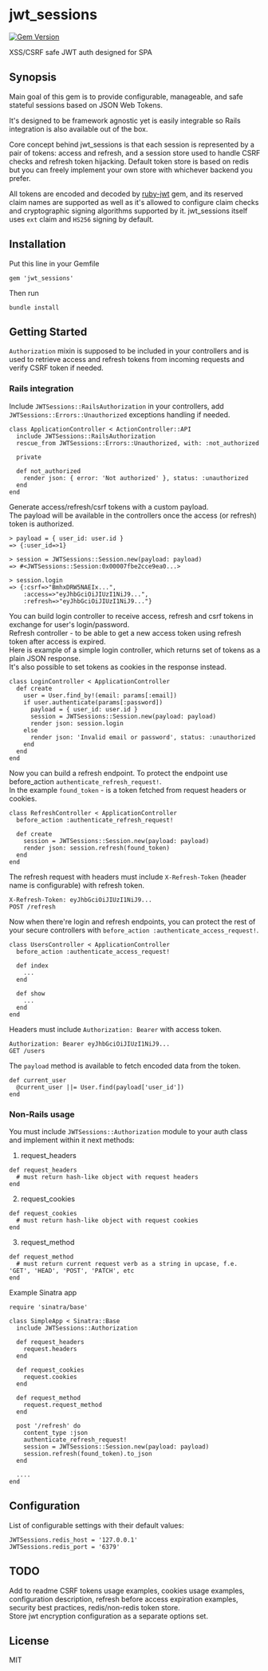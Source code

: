 # jwt_sessions
[![Gem Version](https://badge.fury.io/rb/jwt_sessions.svg)](https://badge.fury.io/rb/jwt_sessions)

XSS/CSRF safe JWT auth designed for SPA

## Synopsis

Main goal of this gem is to provide configurable, manageable, and safe stateful sessions based on JSON Web Tokens.

It's designed to be framework agnostic yet is easily integrable so Rails integration is also available out of the box.

Core concept behind jwt_sessions is that each session is represented by a pair of tokens: access and refresh,
and a session store used to handle CSRF checks and refresh token hijacking. Default token store is based on redis
but you can freely implement your own store with whichever backend you prefer.

All tokens are encoded and decoded by [ruby-jwt](https://github.com/jwt/ruby-jwt) gem, and its reserved claim names are supported
as well as it's allowed to configure claim checks and cryptographic signing algorithms supported by it.
jwt_sessions itself uses `ext` claim and `HS256` signing by default.

## Installation

Put this line in your Gemfile

```
gem 'jwt_sessions'
```

Then run

```
bundle install
```

## Getting Started

`Authorization` mixin is supposed to be included in your controllers and is used to retrieve access and refresh tokens from incoming requests and verify CSRF token if needed.

### Rails integration

Include `JWTSessions::RailsAuthorization` in your controllers, add `JWTSessions::Errors::Unauthorized` exceptions handling if needed.

```
class ApplicationController < ActionController::API
  include JWTSessions::RailsAuthorization
  rescue_from JWTSessions::Errors::Unauthorized, with: :not_authorized

  private

  def not_authorized
    render json: { error: 'Not authorized' }, status: :unauthorized
  end
end
```

Generate access/refresh/csrf tokens with a custom payload. \
The payload will be available in the controllers once the access (or refresh) token is authorized.

```
> payload = { user_id: user.id }
=> {:user_id=>1}

> session = JWTSessions::Session.new(payload: payload)
=> #<JWTSessions::Session:0x00007fbe2cce9ea0...>

> session.login
=> {:csrf=>"BmhxDRW5NAEIx...",
    :access=>"eyJhbGciOiJIUzI1NiJ9...",
    :refresh=>"eyJhbGciOiJIUzI1NiJ9..."}
```

You can build login controller to receive access, refresh and csrf tokens in exchange for user's login/password. \
Refresh controller - to be able to get a new access token using refresh token after access is expired. \
Here is example of a simple login controller, which returns set of tokens as a plain JSON response. \
It's also possible to set tokens as cookies in the response instead.

```
class LoginController < ApplicationController
  def create
    user = User.find_by!(email: params[:email])
    if user.authenticate(params[:password])
      payload = { user_id: user.id }
      session = JWTSessions::Session.new(payload: payload)
      render json: session.login
    else
      render json: 'Invalid email or password', status: :unauthorized
    end
  end
end
```

Now you can build a refresh endpoint. To protect the endpoint use before_action `authenticate_refresh_request!`. \
In the example `found_token` - is a token fetched from request headers or cookies.

```
class RefreshController < ApplicationController
  before_action :authenticate_refresh_request!

  def create
    session = JWTSessions::Session.new(payload: payload)
    render json: session.refresh(found_token)
  end
end
```

The refresh request with headers must include `X-Refresh-Token` (header name is configurable) with refresh token.

```
X-Refresh-Token: eyJhbGciOiJIUzI1NiJ9...
POST /refresh
```

Now when there're login and refresh endpoints, you can protect the rest of your secure controllers with `before_action :authenticate_access_request!`.

```
class UsersController < ApplicationController
  before_action :authenticate_access_request!

  def index
    ...
  end

  def show
    ...
  end
end
```
Headers must include `Authorization: Bearer` with access token.

```
Authorization: Bearer eyJhbGciOiJIUzI1NiJ9...
GET /users
```

The `payload` method is available to fetch encoded data from the token.

```
def current_user
  @current_user ||= User.find(payload['user_id'])
end
```

### Non-Rails usage

You must include `JWTSessions::Authorization` module to your auth class and implement within it next methods:

1. request_headers

```
def request_headers
  # must return hash-like object with request headers
end
```

2. request_cookies

```
def request_cookies
  # must return hash-like object with request cookies
end
```

3. request_method

```
def request_method
  # must return current request verb as a string in upcase, f.e. 'GET', 'HEAD', 'POST', 'PATCH', etc
end
```

Example Sinatra app

```
require 'sinatra/base'

class SimpleApp < Sinatra::Base
  include JWTSessions::Authorization

  def request_headers
    request.headers
  end

  def request_cookies
    request.cookies
  end

  def request_method
    request.request_method
  end

  post '/refresh' do
    content_type :json
    authenticate_refresh_request!
    session = JWTSessions::Session.new(payload: payload)
    session.refresh(found_token).to_json
  end

  ....
end
```

## Configuration

List of configurable settings with their default values:

```
JWTSessions.redis_host = '127.0.0.1'
JWTSessions.redis_port = '6379'
```

## TODO

Add to readme CSRF tokens usage examples, cookies usage examples, configuration description, refresh before access expiration examples, security best practices, redis/non-redis token store. \
Store jwt encryption configuration as a separate options set.

## License

MIT
